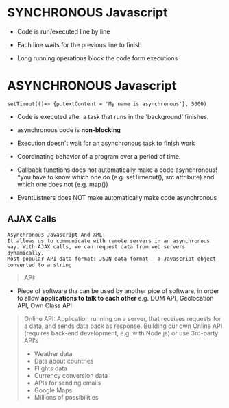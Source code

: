 # SYNCHRONOUS Javascript
    
-  Code is run/executed line by line

- Each line waits for the previous line to finish 

- Long running operations block the code form executions


# ASYNCHRONOUS Javascript
    setTimout(()=> {p.textContent = 'My name is asynchronous'}, 5000)

- Code is executed after a task that runs in the 'background' finishes.

- asynchronous code is **non-blocking**

- Execution doesn't wait for an asynchronous task to finish work

- Coordinating behavior of a program over a period of time. 

- Callback functions does not automatically make a code asynchronous! *you have to know which one do (e.g. setTimeout(), src attribute) and which one does not (e.g. map())

- EventListners does NOT make automatically make code asynchronous 


## AJAX Calls 
    Asynchronous Javascript And XML: 
    It allows us to communicate with remote servers in an asynchronous way. With AJAX calls, we can request data from web servers dynamically.
    Most popular API data format: JSON data format - a Javascript object converted to a string

> API: 
- Piece of software tha can be used by another pice of software, in order to allow **applications to talk to each other** e.g. DOM API, Geolocation API, Own Class API 

> Online API: Application running on a server, that receives requests for a data, and sends data back as response. Building our own Online API (requires back-end development, e.g. with Node.js) or use 3rd-party API's
> - Weather data
> - Data about countries
> - Flights data
> - Currency conversion data
> - APIs for sending emails
> - Google Maps
> - Millions of possibilities





